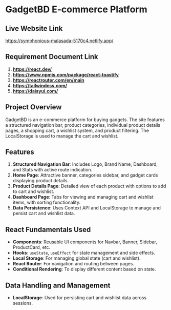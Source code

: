 # GadgetBD E-commerce Platform

## Live Website Link
https://symphonious-malasada-5170c4.netlify.app/

## Requirement Document Link
 1. **https://react.dev/**
2. **https://www.npmjs.com/package/react-toastify**
3. **https://reactrouter.com/en/main**
4. **https://tailwindcss.com/**
5. **https://daisyui.com/**


## Project Overview
GadgetBD is an e-commerce platform for buying gadgets. The site features a structured navigation bar, product categories, individual product details pages, a shopping cart, a wishlist system, and product filtering. The LocalStorage is used to manage the cart and wishlist.

## Features
1. **Structured Navigation Bar**: Includes Logo, Brand Name, Dashboard, and Stats with active route indication.
2. **Home Page**: Attractive banner, categories sidebar, and gadget cards displaying product details.
3. **Product Details Page**: Detailed view of each product with options to add to cart and wishlist.
4. **Dashboard Page**: Tabs for viewing and managing cart and wishlist items, with sorting functionality.
5. **Data Persistence**: Uses Context API and LocalStorage to manage and persist cart and wishlist data.

## React Fundamentals Used
- **Components**: Reusable UI components for Navbar, Banner, Sidebar, ProductCard, etc.
- **Hooks**: `useState`, `useEffect` for state management and side effects.
- **Local Storage**: For managing global state (cart and wishlist).
- **React Router**: For navigation and routing between pages.
- **Conditional Rendering**: To display different content based on state.

## Data Handling and Management
- **LocalStorage**: Used for persisting cart and wishlist data across sessions.


